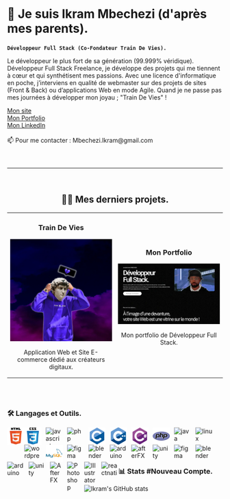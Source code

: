 <h1>🐢 Je suis Ikram Mbechezi (d'après mes parents).</h1>

**`Développeur Full Stack (Co-Fondateur Train De Vies).`**

Le développeur le plus fort de sa génération (99.999% véridique). Développeur Full Stack Freelance, je développe des projets qui me tiennent à cœur et qui synthétisent mes passions. Avec une licence d'informatique en poche, j’interviens en qualité de webmaster sur des projets de sites (Front & Back) ou d’applications Web en mode Agile. Quand je ne passe pas mes journées à développer mon joyau ; "Train De Vies" !

<div align="left" style="margin-bottom: 50px;">
	<a href="https://traindevies.com" target="_blank">Mon site</a><br>
	<a href="https://mbechezi.website" target="_blank">Mon Portfolio</a><br>
	<a href="https://fr.linkedin.com/in/ikram-mbechezi" target="_blank">Mon LinkedIn</a><br><br>
	📫 Pour me contacter : Mbechezi.Ikram@gmail.com
</div>

---
<br>

<h2 align="center">👨‍💻 Mes derniers projets.</h2>
<div align="center">
	<table>
        <tr>
			<td width="50%">
				<h3 align="center">Train De Vies</h3>
				<div align="center">
                    <a href="https://traindevies.com" target="_blank" rel="noreferrer">
					<img src="./assets/img/Train-De-Vies.webp" alt="Train De Vies"/> </a>
                    <p align="center">Application Web et Site E-commerce dédié aux créateurs digitaux.</p>
				</div>
            </td>
            <td width="50%">
                <h3 align="center">Mon Portfolio</h3>
                <div align="center">
                    <a href="https://mbechezi.website" target="_blank" rel="noreferrer">
					<img src="./assets/img/Portfolio.webp" alt="Mon Portfolio"/> </a>
                    <p align="center">Mon portfolio de Développeur Full Stack.</p>
                </div>
            </td>
        </tr>
  </table>
</div>
<br>
<br>

### 🛠️ Langages et Outils.<br>
<div>
	<img align="left" width="40px" height="40px" style="padding-bottom:10px;" alt="html" src="https://raw.githubusercontent.com/devicons/devicon/master/icons/html5/html5-original-wordmark.svg" />
	<img align="left" width="40px" height="40px" style="padding-right:10px;" alt="css3" src="https://raw.githubusercontent.com/devicons/devicon/master/icons/css3/css3-original-wordmark.svg"  />
	<img align="left" width="40px" height="40px" style="padding-right:10px;" alt="javascript" src="https://cdn.jsdelivr.net/gh/devicons/devicon/icons/javascript/javascript-plain.svg" />
	<img align="left" width="40px" height="40px" style="padding-right:10px;" alt="php" src="https://cdn.jsdelivr.net/gh/devicons/devicon/icons/php/php-plain.svg" />
	<img align="left" width="40px" height="40px" style="padding-right:10px;" alt="c" src="https://raw.githubusercontent.com/devicons/devicon/master/icons/c/c-original.svg"  />
	<img align="left" width="40px" height="40px" style="padding-right:10px;" alt="c++" src="https://raw.githubusercontent.com/devicons/devicon/master/icons/cplusplus/cplusplus-original.svg" />
	<img align="left" width="40px" height="40px" style="padding-right:10px;" alt="csharp" src="https://raw.githubusercontent.com/devicons/devicon/master/icons/csharp/csharp-original.svg" />
	<img align="left" width="40px" height="40px" style="padding-right:10px;" alt="php" src="https://raw.githubusercontent.com/devicons/devicon/master/icons/php/php-original.svg" />
	<img align="left" width="40px" height="40px" style="padding-right:10px;" alt="java" src="https://cdn.jsdelivr.net/gh/devicons/devicon/icons/java/java-original.svg"/>
	<img align="left" width="40px" height="40px" style="padding-right:10px;" alt="linux" src="https://cdn.jsdelivr.net/gh/devicons/devicon/icons/linux/linux-original.svg"   />
	<img align="left" width="40px" height="40px" style="padding-right:10px;" alt="wordpress" src="https://cdn.jsdelivr.net/gh/devicons/devicon/icons/wordpress/wordpress-plain.svg" />
	<img align="left" width="40px" height="40px" style="padding-right:10px;" alt="mysql" src="https://raw.githubusercontent.com/devicons/devicon/master/icons/mysql/mysql-original-wordmark.svg" alt="mysql"/>
	<img align="left" width="40px" height="40px" style="padding-right:10px;" alt="figma" src="https://cdn.jsdelivr.net/gh/devicons/devicon/icons/figma/figma-original.svg" />
	<img align="left" width="40px" height="40px" style="padding-right:10px;" alt="blender" src="https://cdn.jsdelivr.net/gh/devicons/devicon/icons/blender/blender-original.svg" />
	<img align="left" width="40px" height="40px" style="padding-right:10px;" alt="arduino" src="https://cdn.worldvectorlogo.com/logos/arduino-1.svg" />
	<img align="left" width="40px" height="40px" style="padding-right:10px;" alt="afterFX" src="https://cdn.jsdelivr.net/gh/devicons/devicon/icons/aftereffects/aftereffects-plain.svg" />
	<img align="left" width="40px" height="40px" style="padding-right:10px;" alt="unity" src="https://www.vectorlogo.zone/logos/unity3d/unity3d-icon.svg" />
	<img align="left" width="40px" height="40px" style="padding-right:10px;" alt="figma" src="https://cdn.jsdelivr.net/gh/devicons/devicon/icons/figma/figma-original.svg" />
	<img align="left" width="40px" height="40px" style="padding-right:10px;" alt="blender" src="https://cdn.jsdelivr.net/gh/devicons/devicon/icons/blender/blender-original.svg" />
	<img align="left" width="40px" height="40px" style="padding-right:10px;" alt="arduino" src="https://cdn.worldvectorlogo.com/logos/arduino-1.svg" />
	<img align="left" width="40px" height="40px" style="padding-right:10px;" alt="unity" src="https://www.vectorlogo.zone/logos/unity3d/unity3d-icon.svg" />
	<img align="left" alt="After FX" width="30px" style="padding-right:10px;" src="https://cdn.jsdelivr.net/gh/devicons/devicon/icons/aftereffects/aftereffects-plain.svg" />
	<img align="left" alt="Photoshop" width="30px" style="padding-right:10px;" src="https://cdn.jsdelivr.net/gh/devicons/devicon/icons/photoshop/photoshop-plain.svg" />
	<img align="left" alt="Illustrator" width="30px" style="padding-right:10px;" src="https://cdn.jsdelivr.net/gh/devicons/devicon/icons/illustrator/illustrator-line.svg" /><br>
	<img align="left" src="https://reactnative.dev/img/header_logo.svg" alt="reactnative" width="40" height="40"/><br>
</div> 
<br>
<br>


### 📊 Stats \#Nouveau Compte.<br>

![Ikram's GitHub stats](https://github-readme-stats.vercel.app/api?username=ikrammbz&show_icons=true&theme=algolia)
